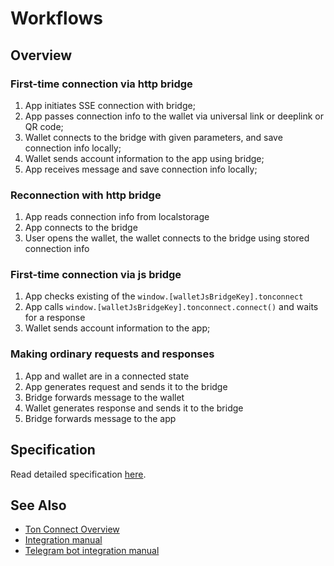 # Workflows

## Overview

### First-time connection via http bridge
1. App initiates SSE connection with bridge;
2. App passes connection info to the wallet via universal link or deeplink or QR code;
3. Wallet connects to the bridge with given parameters, and save connection info locally;
4. Wallet sends account information to the app using bridge;
5. App receives message and save connection info locally;

### Reconnection with http bridge
1. App reads connection info from localstorage
2. App connects to the bridge
3. User opens the wallet, the wallet connects to the bridge using stored connection info

### First-time connection via js bridge
1. App checks existing of the `window.[walletJsBridgeKey].tonconnect`
2. App calls `window.[walletJsBridgeKey].tonconnect.connect()` and waits for a response
3. Wallet sends account information to the app;

###  Making ordinary requests and responses
1. App and wallet are in a connected state
2. App generates request and sends it to the bridge
3. Bridge forwards message to the wallet
4. Wallet generates response and sends it to the bridge
5. Bridge forwards message to the app

## Specification

Read detailed specification [here](https://github.com/ton-blockchain/ton-connect/blob/main/workflows.md#details).

## See Also

* [Ton Connect Overview](/dapps/ton-connect/)
* [Integration manual](/develop/dapps/ton-connect/integration)
* [Telegram bot integration manual](/develop/dapps/ton-connect/tg-bot-integration)